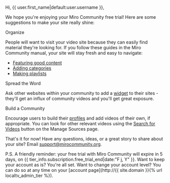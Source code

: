 Hi, {{ user.first_name|default:user.username }},

We hope you're enjoying your Miro Community free trial! Here are some suggestions to make your site really shine:

Organize

People will want to visit your video site because they can easily find material
they're looking for. If you follow these guides in the Miro Community manual,
your site will stay fresh and easy to navigate:

* [Featuring good content](http://develop.participatoryculture.org/index.php/MiroCommunityManual/GettingStarted#Featuring_Videos)
* [Adding categories](http://develop.participatoryculture.org/index.php/MiroCommunityManual/Organize#Categories)
* [Making playlists](http://develop.participatoryculture.org/index.php/MiroCommunityManual/Organize#Playlists)


Spread the Word

Ask other websites within your community to add a [widget][] to their sites - they'll
get an influx of community videos and you'll get great exposure.

[widget]: http://develop.participatoryculture.org/index.php/MiroCommunityManual/Outreach#Widgets


Build a Community

Encourage users to build their [profiles][] and add videos of their own, if
appropriate. You can look for other relevant videos using the [Search
for Videos][] button on the Manage Sources page.

[profiles]: http://develop.participatoryculture.org/index.php/MiroCommunityManual/Organize#Authors

[Search for Videos]: http://develop.participatoryculture.org/index.php/MiroCommunityManual/GettingStarted#Search_for_Videos
  
That's it for now! Have any questions, ideas, or a great story to share about your site? 
Email <support@mirocommunity.org>.

P.S. A friendly reminder: your free trial with Miro Community will
expire in 5 days, on {{ tier_info.subscription.free_trial_end|date:"F j, Y" }}. Want to keep your account as is? 
You're all set. Want to change your account level? You can do so at any time on your [account page](http://{{ site.domain }}{% url localtv_admin_tier %}).

